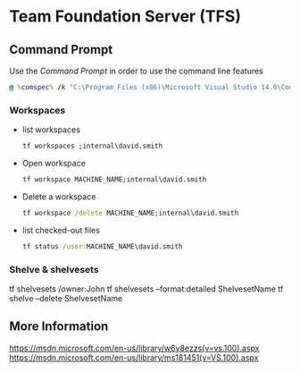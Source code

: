 # Team Foundation Server (TFS)

## Command Prompt

Use the _Command Prompt_ in order to use the command line features

```bat
@ %comspec% /k "C:\Program Files (x86)\Microsoft Visual Studio 14.0\Common7\Tools\VsDevCmd.bat"
```

### Workspaces

- list workspaces
  
  ```bat
  tf workspaces ;internal\david.smith
  ```

- Open workspace

  ```bat
  tf workspace MACHINE_NAME;internal\david.smith
  ```

- Delete a workspace

  ```bat
  tf workspace /delete MACHINE_NAME;internal\david.smith
  ```

- list checked-out files

  ```bat
  tf status /user:MACHINE_NAME\david.smith
  ```

### Shelve & shelvesets

tf shelvesets /owner:John
tf shelvesets –format:detailed ShelvesetName
tf shelve –delete ShelvesetName

## More Information

https://msdn.microsoft.com/en-us/library/w6y8ezzs(v=vs.100).aspx
https://msdn.microsoft.com/en-us/library/ms181451(v=VS.100).aspx
